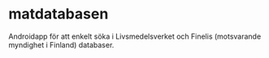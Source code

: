 # matdatabasen
Androidapp för att enkelt söka i Livsmedelsverket och Finelis (motsvarande myndighet i Finland) databaser.

